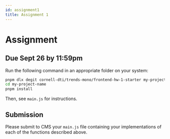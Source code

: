 ```yaml
---
id: assignment1
title: Assignment 1
---
```


# Assignment

## Due Sept 26 by 11:59pm

Run the following command in an appropriate folder on your system:

```bash
pnpm dlx degit cornell-dti/trends-mono/frontend-hw-1-starter my-project-name
cd my-project-name
pnpm install
```

Then, see `main.js` for instructions.

## Submission

Please submit to CMS your `main.js` file containing your implementations of
each of the functions described above.
